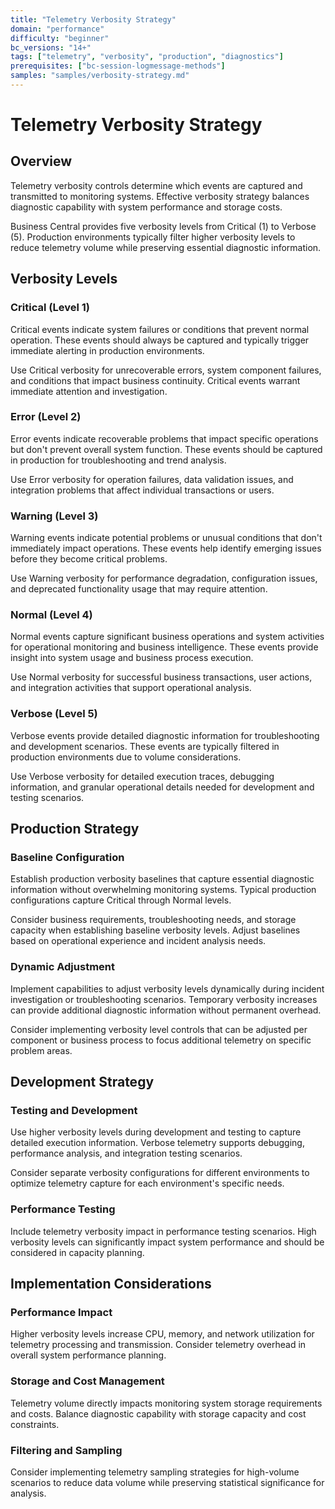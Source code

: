 ```yaml
---
title: "Telemetry Verbosity Strategy"
domain: "performance"
difficulty: "beginner"
bc_versions: "14+"
tags: ["telemetry", "verbosity", "production", "diagnostics"]
prerequisites: ["bc-session-logmessage-methods"]
samples: "samples/verbosity-strategy.md"
---
```


# Telemetry Verbosity Strategy

## Overview

Telemetry verbosity controls determine which events are captured and transmitted to monitoring systems. Effective verbosity strategy balances diagnostic capability with system performance and storage costs.

Business Central provides five verbosity levels from Critical (1) to Verbose (5). Production environments typically filter higher verbosity levels to reduce telemetry volume while preserving essential diagnostic information.

## Verbosity Levels

### Critical (Level 1)
Critical events indicate system failures or conditions that prevent normal operation. These events should always be captured and typically trigger immediate alerting in production environments.

Use Critical verbosity for unrecoverable errors, system component failures, and conditions that impact business continuity. Critical events warrant immediate attention and investigation.

### Error (Level 2)
Error events indicate recoverable problems that impact specific operations but don't prevent overall system function. These events should be captured in production for troubleshooting and trend analysis.

Use Error verbosity for operation failures, data validation issues, and integration problems that affect individual transactions or users.

### Warning (Level 3)
Warning events indicate potential problems or unusual conditions that don't immediately impact operations. These events help identify emerging issues before they become critical problems.

Use Warning verbosity for performance degradation, configuration issues, and deprecated functionality usage that may require attention.

### Normal (Level 4)
Normal events capture significant business operations and system activities for operational monitoring and business intelligence. These events provide insight into system usage and business process execution.

Use Normal verbosity for successful business transactions, user actions, and integration activities that support operational analysis.

### Verbose (Level 5)
Verbose events provide detailed diagnostic information for troubleshooting and development scenarios. These events are typically filtered in production environments due to volume considerations.

Use Verbose verbosity for detailed execution traces, debugging information, and granular operational details needed for development and testing scenarios.

## Production Strategy

### Baseline Configuration
Establish production verbosity baselines that capture essential diagnostic information without overwhelming monitoring systems. Typical production configurations capture Critical through Normal levels.

Consider business requirements, troubleshooting needs, and storage capacity when establishing baseline verbosity levels. Adjust baselines based on operational experience and incident analysis needs.

### Dynamic Adjustment
Implement capabilities to adjust verbosity levels dynamically during incident investigation or troubleshooting scenarios. Temporary verbosity increases can provide additional diagnostic information without permanent overhead.

Consider implementing verbosity level controls that can be adjusted per component or business process to focus additional telemetry on specific problem areas.

## Development Strategy

### Testing and Development
Use higher verbosity levels during development and testing to capture detailed execution information. Verbose telemetry supports debugging, performance analysis, and integration testing scenarios.

Consider separate verbosity configurations for different environments to optimize telemetry capture for each environment's specific needs.

### Performance Testing
Include telemetry verbosity impact in performance testing scenarios. High verbosity levels can significantly impact system performance and should be considered in capacity planning.

## Implementation Considerations

### Performance Impact
Higher verbosity levels increase CPU, memory, and network utilization for telemetry processing and transmission. Consider telemetry overhead in overall system performance planning.

### Storage and Cost Management
Telemetry volume directly impacts monitoring system storage requirements and costs. Balance diagnostic capability with storage capacity and cost constraints.

### Filtering and Sampling
Consider implementing telemetry sampling strategies for high-volume scenarios to reduce data volume while preserving statistical significance for analysis.
